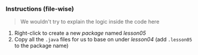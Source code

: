 ### Instructions (file-wise)

> We wouldn't try to explain the logic inside the code here

1. Right-click to create a new *package* named *lesson05*
2. Copy all the `.java` files for us to base on under *lesson04* (add `.lesson05` to the package name)